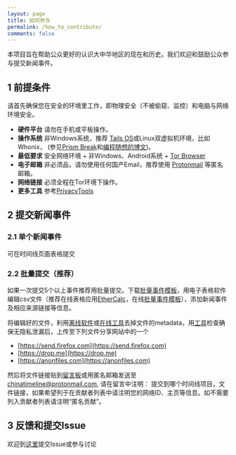 ```yaml
---
layout: page
title: 如何参与
permalink: /how_to_contribute/
comments: false
---
```


本项目旨在帮助公众更好的认识大中华地区的现在和历史。我们欢迎和鼓励公众参与提交新闻事件。

## 1 前提条件
请首先确保您在安全的环境里工作，即物理安全（不被偷窥、监控）和电脑与网络环境安全。
- **硬件平台** 请勿在手机或平板操作。
- **操作系统** 非Windows系统，推荐 [Tails OS](https://tails.boum.org/)或Linux双虚拟机环境，比如 Whonix， (参见[Prism Break](https://prism-break.org/zh-CN/subcategories/macos-operating-systems-live/)和[编程随想的博文](https://program-think.blogspot.com/2012/10/system-vm-0.html))。
- **最低要求** 安全网络环境 + 非Windows、Android系统 + [Tor Browser](https://www.torproject.org/download/)
- **电子邮箱** 非必须品，请勿使用任何国产Email，推荐使用 [Protonmail](https://www.protonmail.com) 等匿名邮箱。
- **网络链接** 必须全程在Tor环境下操作。
- **更多工具** 参考[PrivacyTools](https://www.privacytools.io/)

## 2 提交新闻事件
### 2.1 单个新闻事件
可在时间线页面表格提交

### 2.2 批量提交（推荐）
如果一次提交5个以上事件推荐用批量提交。下载[批量事件模板](./batch_submit_example.csv)，用电子表格软件编辑csv文件（推荐在线表格应用[EtherCalc](https://ethercalc.org/)，在线[批量事件模板](https://ethercalc.org/t7dhm5f9a1ty)），添加新闻事件及相应来源链接等信息。

将编辑好的文件，利用[离线软件](https://www.privacytools.io/software/productivity/#metadata-removal-tools)或[在线工具](https://www.metawiper.com/)去掉文件的metadata，用[工具](https://www.metadata2go.com/)检查确保无隐私泄漏后，上传至下列文件分享网站中的一个
- [https://send.firefox.com](https://send.firefox.com)
- [https://drop.me](https://drop.me)
- [https://anonfiles.com](https://anonfiles.com)


然后将文件链接贴到[留言板](https://chinatimeline.github.io/submit/)或用匿名邮箱发送至 chinatimeline@protonmail.com, 请在留言中注明： 提交到哪个时间线项目，文件链接，如果希望列于在贡献者列表中请注明您的网络ID、主页等信息。如不需要列入贡献者列表请注明“匿名贡献”。

## 3 反馈和提交Issue
欢迎到[这里](https://github.com/chinatimeline/chinatimeline.github.io/issues)提交Issue或参与讨论
